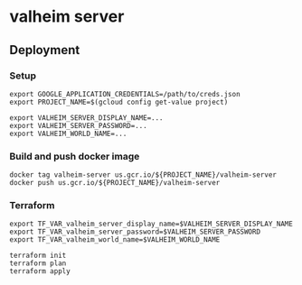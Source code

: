 # valheim server

## Deployment

### Setup

```
export GOOGLE_APPLICATION_CREDENTIALS=/path/to/creds.json
export PROJECT_NAME=$(gcloud config get-value project)

export VALHEIM_SERVER_DISPLAY_NAME=...
export VALHEIM_SERVER_PASSWORD=...
export VALHEIM_WORLD_NAME=...
```

### Build and push docker image

```
docker tag valheim-server us.gcr.io/${PROJECT_NAME}/valheim-server
docker push us.gcr.io/${PROJECT_NAME}/valheim-server
```

### Terraform

```
export TF_VAR_valheim_server_display_name=$VALHEIM_SERVER_DISPLAY_NAME
export TF_VAR_valheim_server_password=$VALHEIM_SERVER_PASSWORD
export TF_VAR_valheim_world_name=$VALHEIM_WORLD_NAME

terraform init
terraform plan
terraform apply
```

